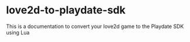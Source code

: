 # love2d-to-playdate-sdk
This is a documentation to convert your love2d game to the Playdate SDK using Lua

